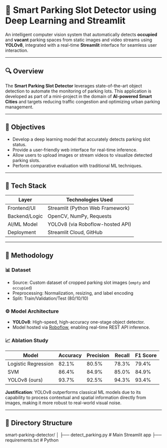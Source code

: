 # 🚗 Smart Parking Slot Detector using Deep Learning and Streamlit

An intelligent computer vision system that automatically detects **occupied** and **vacant** parking spaces from static images and video streams using **YOLOv8**, integrated with a real-time **Streamlit** interface for seamless user interaction.

---

## 🔍 Overview

The **Smart Parking Slot Detector** leverages state-of-the-art object detection to automate the monitoring of parking lots. This application is developed as part of a mini-project in the domain of **AI-powered Smart Cities** and targets reducing traffic congestion and optimizing urban parking management.

---

## 🎯 Objectives

- Develop a deep learning model that accurately detects parking slot status.
- Provide a user-friendly web interface for real-time inference.
- Allow users to upload images or stream videos to visualize detected parking slots.
- Perform comparative evaluation with traditional ML techniques.

---

## 🧰 Tech Stack

| Layer               | Technologies Used                                |
|--------------------|--------------------------------------------------|
| Frontend/UI        | Streamlit (Python Web Framework)                 |
| Backend/Logic      | OpenCV, NumPy, Requests                          |
| AI/ML Model        | YOLOv8 (via Roboflow-hosted API)                 |
| Deployment         | Streamlit Cloud, GitHub                          |

---

## 🧠 Methodology

### 📊 Dataset

- Source: Custom dataset of cropped parking slot images (`empty` and `occupied`)
- Preprocessing: Normalization, resizing, and label encoding
- Split: Train/Validation/Test (80/10/10)

### ⚙️ Model Architecture

- **YOLOv8**: High-speed, high-accuracy one-stage object detector.
- Model hosted via [Roboflow](https://roboflow.com/), enabling real-time REST API inference.

### 📈 Ablation Study

| Model            | Accuracy | Precision | Recall | F1 Score |
|------------------|----------|-----------|--------|----------|
| Logistic Regression | 82.1%   | 80.5%     | 78.3%  | 79.4%    |
| SVM               | 86.4%   | 84.9%     | 85.0%  | 84.9%    |
| YOLOv8 (ours)     | 93.7%   | 92.5%     | 94.3%  | 93.4%    |

**Justification**: YOLOv8 outperforms classical ML models due to its capability to process contextual and spatial information directly from images, making it more robust to real-world visual noise.

---

## 📁 Directory Structure
smart-parking-detector/
│
├── detect_parking.py # Main Streamlit app
├── requirements.txt # Python
